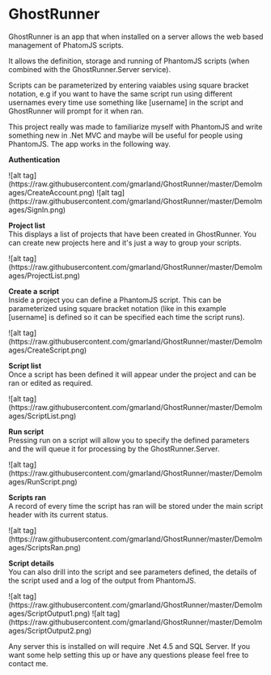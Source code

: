 GhostRunner
===========

GhostRunner is an app that when installed on a server allows the web based management of PhatomJS scripts.

It allows the definition, storage and running of PhantomJS scripts (when combined with the GhostRunner.Server service). 

Scripts can be parameterized by entering vaiables using square bracket notation, e.g if you want to have the same script run using different usernames every time use something like [username] in the script and GhostRunner will prompt for it when ran.

This project really was made to familiarize myself with PhantomJS and write something new in .Net MVC and maybe will be useful for people using PhantomJS. The app works in the following way.

<p><b>Authentication</b></p>
![alt tag](https://raw.githubusercontent.com/gmarland/GhostRunner/master/DemoImages/CreateAccount.png)
![alt tag](https://raw.githubusercontent.com/gmarland/GhostRunner/master/DemoImages/SignIn.png)
<br/>
<p><b>Project list</b><br/>This displays a list of projects that have been created in GhostRunner. You can create new projects here and it's just a way to group your scripts.</p>
![alt tag](https://raw.githubusercontent.com/gmarland/GhostRunner/master/DemoImages/ProjectList.png)
<br/>
<p><b>Create a script</b><br>Inside a project you can define a PhantomJS script. This can be parameterized using square bracket notation (like in this example [username] is defined so it can be specified each time the script runs).</p>
![alt tag](https://raw.githubusercontent.com/gmarland/GhostRunner/master/DemoImages/CreateScript.png)
<br/>
<p><b>Script list</b><br>Once a script has been defined it will appear under the project and can be ran or edited as required.</p>
![alt tag](https://raw.githubusercontent.com/gmarland/GhostRunner/master/DemoImages/ScriptList.png)
<br/>
<p><b>Run script</b><br>Pressing run on a script will allow you to specify the defined parameters and the will queue it for processing by the GhostRunner.Server.</p>
![alt tag](https://raw.githubusercontent.com/gmarland/GhostRunner/master/DemoImages/RunScript.png)
<br/>
<p><b>Scripts ran</b><br>A record of every time the script has ran will be stored under the main script header with its current status.</p>
![alt tag](https://raw.githubusercontent.com/gmarland/GhostRunner/master/DemoImages/ScriptsRan.png)
<br/>
<p><b>Script details</b><br>You can also drill into the script and see parameters defined, the details of the script used and a log of the output from PhantomJS.</p>
![alt tag](https://raw.githubusercontent.com/gmarland/GhostRunner/master/DemoImages/ScriptOutput1.png)
![alt tag](https://raw.githubusercontent.com/gmarland/GhostRunner/master/DemoImages/ScriptOutput2.png)

Any server this is installed on will require .Net 4.5 and SQL Server. If you want some help setting this up or have any questions please feel free to contact me.
